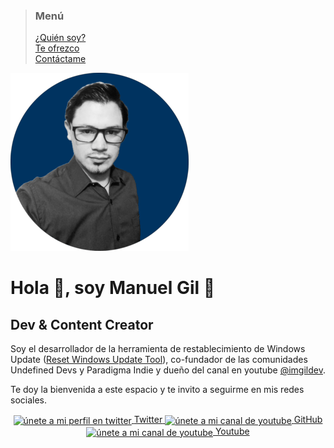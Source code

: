 > ### Menú
>
> [¿Quién soy?](./about.md) <br/>
> [Te ofrezco](./services.md) <br/>
> [Contáctame](./contact.md) <br/>

![imagen de perfil](./assets/images/profile.png)

# Hola 👋, soy Manuel Gil 🦊

## Dev & Content Creator

Soy el desarrollador de la herramienta de restablecimiento de Windows Update ([Reset Windows Update Tool](https://www.wureset.com/)), co-fundador de las comunidades Undefined Devs y Paradigma Indie y dueño del canal en youtube [@imgildev](https://www.youtube.com/c/imgildev).

Te doy la bienvenida a este espacio y te invito a seguirme en mis redes sociales.

<div align="center">
    <a href="https://twitter.com/imgildev" target="blank" rel="noopener noreferrer">
        <img align="center" src="https://cdn.jsdelivr.net/npm/simple-icons@3.0.1/icons/twitter.svg" alt="únete a mi perfil en twitter"
            height="30" width="40" />
        <span>Twitter</span>
    </a>
    <a href="https://github.com/ManuelGil" target="blank" rel="noopener noreferrer">
        <img align="center" src="https://cdn.jsdelivr.net/npm/simple-icons@3.0.1/icons/github.svg" alt="únete a mi canal de youtube"
            height="30" width="40" />
        <span>GitHub</span>
    </a>
    <a href="https://www.youtube.com/c/imgildev?sub_confirmation=1" target="blank" rel="noopener noreferrer">
        <img align="center" src="https://cdn.jsdelivr.net/npm/simple-icons@3.0.1/icons/youtube.svg" alt="únete a mi canal de youtube"
            height="30" width="40" />
        <span>Youtube</span>
    </a>
</div>

